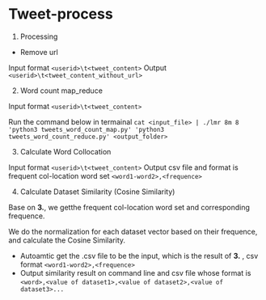 # Tweet-process

1. Processing
 - Remove url

  Input format `<userid>\t<tweet_content>`
  Output  `<userid>\t<tweet_content_without_url>`

2. Word count map_reduce

  Input format `<userid>\t<tweet_content>`

  Run the command below in termainal
  `cat <input_file> | ./lmr 8m 8 'python3 tweets_word_count_map.py' 'python3 tweets_word_count_reduce.py' <output_folder>`

3. Calculate Word Collocation

  Input format `<userid>\t<tweet_content>`
  Output  csv file and format is frequent col-location word set `<word1-word2>,<frequence>`

4. Calculate Dataset Similarity (Cosine Similarity)

Base on **3.**, we getthe frequent col-location word set and corresponding frequence.

We do the normalization for each dataset vector based on their frequence, and calculate the Cosine Similarity.

* Autoamtic get the .csv file to be the input, which is the result of **3.** , csv format `<word1-word2>,<frequence>`
* Output similarity result on command line and csv file whose format is `<word>,<value of dataset1>,<value of dataset2>,<value of dataset3>...`